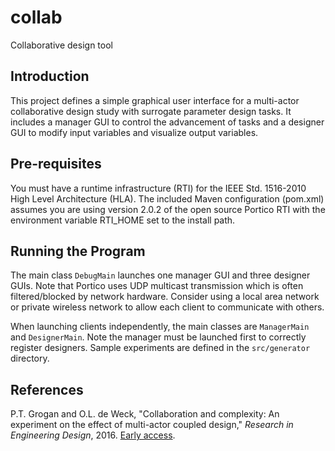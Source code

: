 # collab
Collaborative design tool

## Introduction

This project defines a simple graphical user interface for a multi-actor collaborative design study with surrogate parameter design tasks. It includes a manager GUI to control the advancement of tasks and a designer GUI to modify input variables and visualize output variables.

## Pre-requisites

You must have a runtime infrastructure (RTI) for the IEEE Std. 1516-2010 High Level Architecture (HLA). The included Maven configuration (pom.xml) assumes you are using version 2.0.2 of the open source Portico RTI with the environment variable RTI_HOME set to the install path.

## Running the Program

The main class `DebugMain` launches one manager GUI and three designer GUIs. Note that Portico uses UDP multicast transmission which is often filtered/blocked by network hardware. Consider using a local area network or private wireless network to allow each client to communicate with others.

When launching clients independently, the main classes are `ManagerMain` and `DesignerMain`. Note the manager must be launched first to correctly register designers. Sample experiments are defined in the `src/generator` directory.

## References

P.T. Grogan and O.L. de Weck, "Collaboration and complexity: An experiment on the effect of multi-actor coupled design," *Research in Engineering Design*, 2016. [Early access](http://dx.doi.org/10.1007/s00163-016-0214-7). 